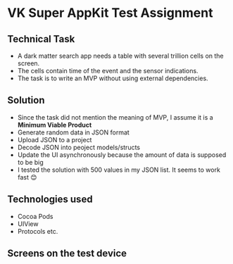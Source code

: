# VK Super AppKit Test Assignment 

## Technical Task
* A dark matter search app needs a table with several trillion cells on the screen. <br>
* The cells contain time of the event and the sensor indications. <br>
* The task is to write an MVP without using external dependencies.<br>

## Solution
* Since the task did not mention the meaning of MVP, I assume it is a **Minimum Viable Product**
* Generate random data in JSON format
* Upload JSON to a project
* Decode JSON into peoject models/structs
* Update the UI asynchronously because the amount of data is supposed to be big
* I tested the solution with 500 values in my JSON list. It seems to work fast 😊

## Technologies used
* Cocoa Pods
* UIView
* Protocols etc.

## Screens on the test device

